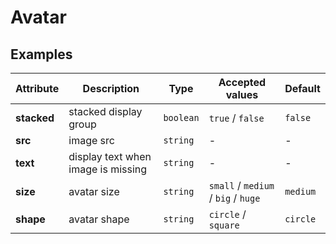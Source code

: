 # Avatar

## Examples

<ex-code name="ex-avatar-default"/></ex-code>

<ex-code name="ex-avatar-size"/></ex-code>

<ex-code name="ex-avatar-text"/></ex-code>

<ex-code name="ex-avatar-stacked"/></ex-code>

<ex-footer edit-link="https://github.com/zeit-ui/vue/edit/master/docs/en-us/components/avatar.md">

| Attribute | Description | Type | Accepted values | Default
| ---------- | ---------- | ---- |  -------------- | ------ |
| **stacked** | stacked display group | `boolean` | `true` / `false` | `false` |
| **src** | image src | `string` | - | - |
| **text** | display text when image is missing | `string` | - | - |
| **size** | avatar size | `string` | `small` / `medium` / `big` / `huge` | `medium` |
| **shape** | avatar shape | `string` | `circle` / `square` | `circle` |

</ex-footer>
